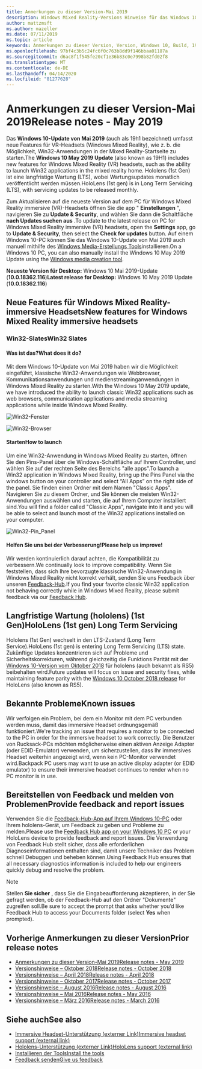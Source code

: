 ```yaml
---
title: Anmerkungen zu dieser Version-Mai 2019
description: Windows Mixed Reality-Versions Hinweise für das Windows 10-Update vom Mai 2019 (auch als 19h1 bekannt).
author: mattzmsft
ms.author: mazeller
ms.date: 07/11/2019
ms.topic: article
keywords: Anmerkungen zu dieser Version, Version, Windows 10, Build, 19h1, Betriebssystem, Mai 2019
ms.openlocfilehash: 97bf4c3b5c24fc6f0c763b8dd9f146bbaa01187a
ms.sourcegitcommit: d6ac8f1f545fe20cf1e36b83c0e7998b82fd02f8
ms.translationtype: MT
ms.contentlocale: de-DE
ms.lasthandoff: 04/14/2020
ms.locfileid: "81277628"
---
```

# <a name="release-notes---may-2019"></a><span data-ttu-id="b9b26-104">Anmerkungen zu dieser Version-Mai 2019</span><span class="sxs-lookup"><span data-stu-id="b9b26-104">Release notes - May 2019</span></span>

<span data-ttu-id="b9b26-105">Das **Windows 10-Update von Mai 2019** (auch als 19h1 bezeichnet) umfasst neue Features für VR-Headsets (Windows Mixed Reality), wie z. b. die Möglichkeit, Win32-Anwendungen in der Mixed Reality-Startseite zu starten.</span><span class="sxs-lookup"><span data-stu-id="b9b26-105">The **Windows 10 May 2019 Update** (also known as 19H1) includes new features for Windows Mixed Reality (VR) headsets, such as the ability to launch Win32 applications in the mixed reality home.</span></span> <span data-ttu-id="b9b26-106">Hololens (1st Gen) ist eine langfristige Wartung (LTS), wobei Wartungsupdates monatlich veröffentlicht werden müssen.</span><span class="sxs-lookup"><span data-stu-id="b9b26-106">HoloLens (1st gen) is in Long Term Servicing (LTS), with servicing updates to be released monthly.</span></span>

<span data-ttu-id="b9b26-107">Zum Aktualisieren auf die neueste Version auf dem PC für Windows Mixed Reality immersive (VR)-Headsets öffnen Sie die app " **Einstellungen** ", navigieren Sie zu **Update & Security**, und wählen Sie dann die Schaltfläche **nach Updates suchen aus** .</span><span class="sxs-lookup"><span data-stu-id="b9b26-107">To update to the latest release on PC for Windows Mixed Reality immersive (VR) headsets, open the **Settings** app, go to **Update & Security**, then select the **Check for updates** button.</span></span> <span data-ttu-id="b9b26-108">Auf einem Windows 10-PC können Sie das Windows 10-Update von Mai 2019 auch manuell mithilfe des [Windows Media-Erstellungs Tools](https://www.microsoft.com/software-download/windows10)installieren.</span><span class="sxs-lookup"><span data-stu-id="b9b26-108">On a Windows 10 PC, you can also manually install the Windows 10 May 2019 Update using the [Windows media creation tool](https://www.microsoft.com/software-download/windows10).</span></span>

<span data-ttu-id="b9b26-109">**Neueste Version für Desktop:** Windows 10 Mai 2019-Update (**10.0.18362.116**)</span><span class="sxs-lookup"><span data-stu-id="b9b26-109">**Latest release for Desktop:** Windows 10 May 2019 Update (**10.0.18362.116**)</span></span><br>

## <a name="new-features-for-windows-mixed-reality-immersive-headsets"></a><span data-ttu-id="b9b26-110">Neue Features für Windows Mixed Reality-immersive Headsets</span><span class="sxs-lookup"><span data-stu-id="b9b26-110">New features for Windows Mixed Reality immersive headsets</span></span>

### <a name="win32-slates"></a><span data-ttu-id="b9b26-111">Win32-Slates</span><span class="sxs-lookup"><span data-stu-id="b9b26-111">Win32 Slates</span></span>

#### <a name="what-does-it-do"></a><span data-ttu-id="b9b26-112">Was ist das?</span><span class="sxs-lookup"><span data-stu-id="b9b26-112">What does it do?</span></span> 
<span data-ttu-id="b9b26-113">Mit dem Windows 10-Update von Mai 2019 haben wir die Möglichkeit eingeführt, klassische Win32-Anwendungen wie Webbrowser, Kommunikationsanwendungen und medienstreaminganwendungen in Windows Mixed Reality zu starten.</span><span class="sxs-lookup"><span data-stu-id="b9b26-113">With the Windows 10 May 2019 update, we have introduced the ability to launch classic Win32 applications such as web browsers, communication applications and media streaming applications while inside Windows Mixed Reality.</span></span> 

![Win32-Fenster](images/mr-win32-slates-1.png)

![Win32-Browser](images/mr-win32-slates-2.png)

#### <a name="how-to-launch"></a><span data-ttu-id="b9b26-116">Starten</span><span class="sxs-lookup"><span data-stu-id="b9b26-116">How to launch</span></span>
<span data-ttu-id="b9b26-117">Um eine Win32-Anwendung in Windows Mixed Reality zu starten, öffnen Sie den Pins-Panel über die Windows-Schaltfläche auf Ihrem Controller, und wählen Sie auf der rechten Seite des Bereichs "alle apps".</span><span class="sxs-lookup"><span data-stu-id="b9b26-117">To launch a Win32 application in Windows Mixed Reality, bring up the Pins Panel via the windows button on your controller and select “All Apps” on the right side of the panel.</span></span>  <span data-ttu-id="b9b26-118">Sie finden einen Ordner mit dem Namen "Classic Apps". Navigieren Sie zu diesem Ordner, und Sie können die meisten Win32-Anwendungen auswählen und starten, die auf Ihrem Computer installiert sind.</span><span class="sxs-lookup"><span data-stu-id="b9b26-118">You will find a folder called "Classic Apps", navigate into it and you will be able to select and launch most of the Win32 applications installed on your computer.</span></span>

![Win32-Pin_Panel](images/mr-win32-slates-pinspanel.png)

#### <a name="please-help-us-improve"></a><span data-ttu-id="b9b26-120">Helfen Sie uns bei der Verbesserung!</span><span class="sxs-lookup"><span data-stu-id="b9b26-120">Please help us improve!</span></span>
<span data-ttu-id="b9b26-121">Wir werden kontinuierlich darauf achten, die Kompatibilität zu verbessern.</span><span class="sxs-lookup"><span data-stu-id="b9b26-121">We continually look to improve compatibility.</span></span>  <span data-ttu-id="b9b26-122">Wenn Sie feststellen, dass sich Ihre bevorzugte klassische Win32-Anwendung in Windows Mixed Reality nicht korrekt verhält, senden Sie uns Feedback über unseren [Feedback-Hub](https://support.microsoft.com//help/4021566/windows-10-send-feedback-to-microsoft-with-feedback-hub).</span><span class="sxs-lookup"><span data-stu-id="b9b26-122">If you find your favorite classic Win32 application not behaving correctly while in Windows Mixed Reality, please submit feedback via our [Feedback Hub](https://support.microsoft.com//help/4021566/windows-10-send-feedback-to-microsoft-with-feedback-hub).</span></span>

## <a name="hololens-1st-gen-long-term-servicing"></a><span data-ttu-id="b9b26-123">Langfristige Wartung (hololens) (1st Gen)</span><span class="sxs-lookup"><span data-stu-id="b9b26-123">HoloLens (1st gen) Long Term Servicing</span></span>

<span data-ttu-id="b9b26-124">Hololens (1st Gen) wechselt in den LTS-Zustand (Long Term Service).</span><span class="sxs-lookup"><span data-stu-id="b9b26-124">HoloLens (1st gen) is entering Long Term Servicing (LTS) state.</span></span> <span data-ttu-id="b9b26-125">Zukünftige Updates konzentrieren sich auf Probleme und Sicherheitskorrekturen, während gleichzeitig die Funktions Parität mit der [Windows 10-Version vom Oktober 2018](release-notes-october-2018.md) für hololens (auch bekannt als RS5) beibehalten wird.</span><span class="sxs-lookup"><span data-stu-id="b9b26-125">Future updates will focus on issue and security fixes, while maintaining feature parity with the [Windows 10 October 2018 release](release-notes-october-2018.md) for HoloLens (also known as RS5).</span></span> 

## <a name="known-issues"></a><span data-ttu-id="b9b26-126">Bekannte Probleme</span><span class="sxs-lookup"><span data-stu-id="b9b26-126">Known issues</span></span>

<span data-ttu-id="b9b26-127">Wir verfolgen ein Problem, bei dem ein Monitor mit dem PC verbunden werden muss, damit das immersive Headset ordnungsgemäß funktioniert.</span><span class="sxs-lookup"><span data-stu-id="b9b26-127">We're tracking an issue that requires a monitor to be connected to the PC in order for the immersive headset to work correctly.</span></span> <span data-ttu-id="b9b26-128">Die Benutzer von Rucksack-PCs möchten möglicherweise einen aktiven Anzeige Adapter (oder EDID-Emulator) verwenden, um sicherzustellen, dass Ihr immersives Headset weiterhin angezeigt wird, wenn kein PC-Monitor verwendet wird.</span><span class="sxs-lookup"><span data-stu-id="b9b26-128">Backpack PC users may want to use an active display adapter (or EDID emulator) to ensure their immersive headset continues to render when no PC monitor is in use.</span></span> 

## <a name="provide-feedback-and-report-issues"></a><span data-ttu-id="b9b26-129">Bereitstellen von Feedback und melden von Problemen</span><span class="sxs-lookup"><span data-stu-id="b9b26-129">Provide feedback and report issues</span></span>

<span data-ttu-id="b9b26-130">Verwenden Sie die [Feedback-Hub-App auf Ihrem Windows 10-PC](give-us-feedback.md) oder Ihrem hololens-Gerät, um Feedback zu geben und Probleme zu melden.</span><span class="sxs-lookup"><span data-stu-id="b9b26-130">Please use the [Feedback Hub app on your Windows 10 PC](give-us-feedback.md) or your HoloLens device to provide feedback and report issues.</span></span> <span data-ttu-id="b9b26-131">Die Verwendung von Feedback Hub stellt sicher, dass alle erforderlichen Diagnoseinformationen enthalten sind, damit unsere Techniker das Problem schnell Debuggen und beheben können.</span><span class="sxs-lookup"><span data-stu-id="b9b26-131">Using Feedback Hub ensures that all necessary diagnostics information is included to help our engineers quickly debug and resolve the problem.</span></span>

>[!NOTE]
><span data-ttu-id="b9b26-132">Stellen **Sie sicher** , dass Sie die Eingabeaufforderung akzeptieren, in der Sie gefragt werden, ob der Feedback-Hub auf den Ordner "Dokumente" zugreifen soll.</span><span class="sxs-lookup"><span data-stu-id="b9b26-132">Be sure to accept the prompt that asks whether you’d like Feedback Hub to access your Documents folder (select **Yes** when prompted).</span></span>

## <a name="prior-release-notes"></a><span data-ttu-id="b9b26-133">Vorherige Anmerkungen zu dieser Version</span><span class="sxs-lookup"><span data-stu-id="b9b26-133">Prior release notes</span></span>

* [<span data-ttu-id="b9b26-134">Anmerkungen zu dieser Version-Mai 2019</span><span class="sxs-lookup"><span data-stu-id="b9b26-134">Release notes - May 2019</span></span>](release-notes-may-2019.md)
* [<span data-ttu-id="b9b26-135">Versionshinweise – Oktober 2018</span><span class="sxs-lookup"><span data-stu-id="b9b26-135">Release notes - October 2018</span></span>](release-notes-october-2018.md)
* [<span data-ttu-id="b9b26-136">Versionshinweise – April 2018</span><span class="sxs-lookup"><span data-stu-id="b9b26-136">Release notes - April 2018</span></span>](release-notes-april-2018.md)
* [<span data-ttu-id="b9b26-137">Versionshinweise – Oktober 2017</span><span class="sxs-lookup"><span data-stu-id="b9b26-137">Release notes - October 2017</span></span>](release-notes-october-2017.md)
* [<span data-ttu-id="b9b26-138">Versionshinweise – August 2016</span><span class="sxs-lookup"><span data-stu-id="b9b26-138">Release notes - August 2016</span></span>](release-notes-august-2016.md)
* [<span data-ttu-id="b9b26-139">Versionshinweise – Mai 2016</span><span class="sxs-lookup"><span data-stu-id="b9b26-139">Release notes - May 2016</span></span>](release-notes-may-2016.md)
* [<span data-ttu-id="b9b26-140">Versionshinweise – März 2016</span><span class="sxs-lookup"><span data-stu-id="b9b26-140">Release notes - March 2016</span></span>](release-notes-march-2016.md)

## <a name="see-also"></a><span data-ttu-id="b9b26-141">Siehe auch</span><span class="sxs-lookup"><span data-stu-id="b9b26-141">See also</span></span>
* [<span data-ttu-id="b9b26-142">Immersive Headset-Unterstützung (externer Link)</span><span class="sxs-lookup"><span data-stu-id="b9b26-142">Immersive headset support (external link)</span></span>](https://docs.microsoft.com/windows/mixed-reality/enthusiast-guide/troubleshooting-windows-mixed-reality)
* [<span data-ttu-id="b9b26-143">Hololens-Unterstützung (externer Link)</span><span class="sxs-lookup"><span data-stu-id="b9b26-143">HoloLens support (external link)</span></span>](https://support.microsoft.com/products/hololens)
* [<span data-ttu-id="b9b26-144">Installieren der Tools</span><span class="sxs-lookup"><span data-stu-id="b9b26-144">Install the tools</span></span>](install-the-tools.md)
* [<span data-ttu-id="b9b26-145">Feedback senden</span><span class="sxs-lookup"><span data-stu-id="b9b26-145">Give us feedback</span></span>](give-us-feedback.md)

